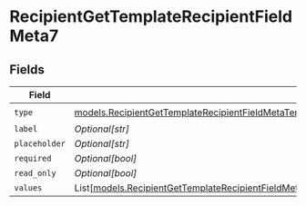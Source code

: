 # RecipientGetTemplateRecipientFieldMeta7


## Fields

| Field                                                                                                                                                                                                                                      | Type                                                                                                                                                                                                                                       | Required                                                                                                                                                                                                                                   | Description                                                                                                                                                                                                                                |
| ------------------------------------------------------------------------------------------------------------------------------------------------------------------------------------------------------------------------------------------ | ------------------------------------------------------------------------------------------------------------------------------------------------------------------------------------------------------------------------------------------ | ------------------------------------------------------------------------------------------------------------------------------------------------------------------------------------------------------------------------------------------ | ------------------------------------------------------------------------------------------------------------------------------------------------------------------------------------------------------------------------------------------ |
| `type`                                                                                                                                                                                                                                     | [models.RecipientGetTemplateRecipientFieldMetaTemplatesRecipientsResponse200ApplicationJSONResponseBodyFieldsType](../models/recipientgettemplaterecipientfieldmetatemplatesrecipientsresponse200applicationjsonresponsebodyfieldstype.md) | :heavy_check_mark:                                                                                                                                                                                                                         | N/A                                                                                                                                                                                                                                        |
| `label`                                                                                                                                                                                                                                    | *Optional[str]*                                                                                                                                                                                                                            | :heavy_minus_sign:                                                                                                                                                                                                                         | N/A                                                                                                                                                                                                                                        |
| `placeholder`                                                                                                                                                                                                                              | *Optional[str]*                                                                                                                                                                                                                            | :heavy_minus_sign:                                                                                                                                                                                                                         | N/A                                                                                                                                                                                                                                        |
| `required`                                                                                                                                                                                                                                 | *Optional[bool]*                                                                                                                                                                                                                           | :heavy_minus_sign:                                                                                                                                                                                                                         | N/A                                                                                                                                                                                                                                        |
| `read_only`                                                                                                                                                                                                                                | *Optional[bool]*                                                                                                                                                                                                                           | :heavy_minus_sign:                                                                                                                                                                                                                         | N/A                                                                                                                                                                                                                                        |
| `values`                                                                                                                                                                                                                                   | List[[models.RecipientGetTemplateRecipientFieldMetaValues](../models/recipientgettemplaterecipientfieldmetavalues.md)]                                                                                                                     | :heavy_minus_sign:                                                                                                                                                                                                                         | N/A                                                                                                                                                                                                                                        |